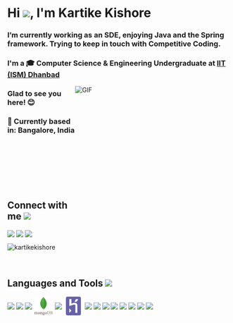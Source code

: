 <!--
**kartikekishore/kartikekishore** is a ✨ _special_ ✨ repository because its `README.md` (this file) appears on your GitHub profile.

Here are some ideas to get you started:

- 🔭 I’m currently working on ...
- 🌱 I’m currently learning ...
- 👯 I’m looking to collaborate on ...
- 🤔 I’m looking for help with ...
- 💬 Ask me about ...
- 📫 How to reach me: ...
- 😄 Pronouns: ...
- ⚡ Fun fact: ...
-->
<h1 align="left">Hi <img src="https://raw.githubusercontent.com/MartinHeinz/MartinHeinz/master/wave.gif" width="35px">, I'm Kartike Kishore</h1>
<h3 align="left">I’m currently working as an SDE, enjoying Java and the Spring framework. Trying to keep in touch with Competitive Coding.</h3>
<h3 align="left">I'm a 🎓 Computer Science & Engineering Undergraduate at <a href="https://www.iitism.ac.in/">IIT (ISM) Dhanbad</a></h3>

<img align="right" alt="GIF" src="https://media.giphy.com/media/qgQUggAC3Pfv687qPC/giphy.gif" width="350" height="350"/>

<h3 align="left">Glad to see you here! 😊</h3>
<h3 align="left">📍 Currently based in: Bangalore, India</h3>

<!-- Connect with me -->
<br><br><br><br><br><br>
<div>
  <h2 align='left'> Connect with me <img src='https://raw.githubusercontent.com/ShahriarShafin/ShahriarShafin/main/Assets/handshake.gif' width="80px"> </h2>
  <p align='left'>
    <a href='https://www.linkedin.com/in/kartike-kishore-2163861a4/'> <img width='35px' align='center' src="https://raw.githubusercontent.com/rahulbanerjee26/githubAboutMeGenerator/main/icons/linked-in-alt.svg"/></a>
    <a href='https://www.instagram.com/kartikekishore21/'> <img width='35px' align='center' src="https://raw.githubusercontent.com/rahulbanerjee26/githubAboutMeGenerator/main/icons/instagram.svg"/></a>
    <a href='https://github.com/kartikekishore'> <img width='35px' align='center' src="https://raw.githubusercontent.com/rahulbanerjee26/githubAboutMeGenerator/main/icons/github.svg"/></a>
  </p>

  <p align="left">
    <img src="https://komarev.com/ghpvc/?username=kartikekishore&label=Profile%20views&color=0e75b6&style=flat" alt="kartikekishore" />
  </p>
</div>

<br>

<!-- Languages and tools section -->
<h2 align='left'> Languages and Tools <img src="https://media2.giphy.com/media/QssGEmpkyEOhBCb7e1/giphy.gif?cid=ecf05e47a0n3gi1bfqntqmob8g9aid1oyj2wr3ds3mg700bl&rid=giphy.gif" width="30px"></h2>

<p align='left'>
  <img width='44px' align='center' src='https://raw.githubusercontent.com/rahulbanerjee26/githubAboutMeGenerator/main/icons/reactjs.svg'>
  <img width='44px' align='center' src='https://raw.githubusercontent.com/rahulbanerjee26/githubAboutMeGenerator/main/icons/nodejs.svg'>
  <img width='44px' align='center' src='https://encrypted-tbn0.gstatic.com/images?q=tbn:ANd9GcTlhnWKpdLN5UNEf0ucthQXDWuvCl-3jxEfNg&usqp=CAU'>
  <img width='44px' align='center' src='https://raw.githubusercontent.com/devicons/devicon/master/icons/mongodb/mongodb-original-wordmark.svg'>
  <img width='44px' align='center' src='https://raw.githubusercontent.com/rahulbanerjee26/githubAboutMeGenerator/main/icons/tailwind.svg'>
  <img width='44px' align='center' src='https://raw.githubusercontent.com/devicons/devicon/master/icons/heroku/heroku-plain.svg'>
  <img width='44px' align='center' src='https://www.vectorlogo.zone/logos/getpostman/getpostman-icon.svg'>
  <img width='44px' align='center' src='https://raw.githubusercontent.com/rahulbanerjee26/githubAboutMeGenerator/main/icons/cpp.svg'>
  <img width='44px' align='center' src='https://cdn.iconscout.com/icon/free/png-512/c-programming-569564.png'>
  <img width='44px' align='center' src='https://raw.githubusercontent.com/rahulbanerjee26/githubAboutMeGenerator/main/icons/javascript.svg'>
  <img width='44px' align='center' src='https://raw.githubusercontent.com/rahulbanerjee26/githubAboutMeGenerator/main/icons/html.svg'>
  <img width='44px' align='center' src='https://raw.githubusercontent.com/rahulbanerjee26/githubAboutMeGenerator/main/icons/css.svg'>
  <img width='44px' align='center' src='https://raw.githubusercontent.com/rahulbanerjee26/githubAboutMeGenerator/main/icons/git.svg'>
  <img width='44px' align='center' src='https://raw.githubusercontent.com/rahulbanerjee26/githubAboutMeGenerator/main/icons/github.svg'>
</p>
